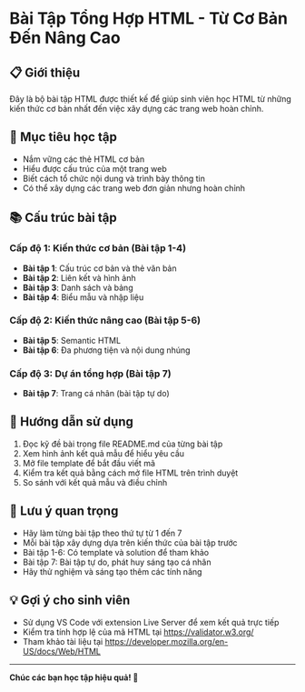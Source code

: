 # Bài Tập Tổng Hợp HTML - Từ Cơ Bản Đến Nâng Cao

## 📋 Giới thiệu
Đây là bộ bài tập HTML được thiết kế để giúp sinh viên học HTML từ những kiến thức cơ bản nhất đến việc xây dựng các trang web hoàn chỉnh.

## 🎯 Mục tiêu học tập
- Nắm vững các thẻ HTML cơ bản
- Hiểu được cấu trúc của một trang web
- Biết cách tổ chức nội dung và trình bày thông tin
- Có thể xây dựng các trang web đơn giản nhưng hoàn chỉnh

## 📚 Cấu trúc bài tập

### **Cấp độ 1: Kiến thức cơ bản (Bài tập 1-4)**
- **Bài tập 1**: Cấu trúc cơ bản và thẻ văn bản
- **Bài tập 2**: Liên kết và hình ảnh  
- **Bài tập 3**: Danh sách và bảng
- **Bài tập 4**: Biểu mẫu và nhập liệu

### **Cấp độ 2: Kiến thức nâng cao (Bài tập 5-6)**
- **Bài tập 5**: Semantic HTML
- **Bài tập 6**: Đa phương tiện và nội dung nhúng

### **Cấp độ 3: Dự án tổng hợp (Bài tập 7)**
- **Bài tập 7**: Trang cá nhân (bài tập tự do)

## 🚀 Hướng dẫn sử dụng
1. Đọc kỹ đề bài trong file README.md của từng bài tập
2. Xem hình ảnh kết quả mẫu để hiểu yêu cầu
3. Mở file template để bắt đầu viết mã
4. Kiểm tra kết quả bằng cách mở file HTML trên trình duyệt
5. So sánh với kết quả mẫu và điều chỉnh

## 📝 Lưu ý quan trọng
- Hãy làm từng bài tập theo thứ tự từ 1 đến 7
- Mỗi bài tập xây dựng dựa trên kiến thức của bài tập trước
- Bài tập 1-6: Có template và solution để tham khảo
- Bài tập 7: Bài tập tự do, phát huy sáng tạo cá nhân
- Hãy thử nghiệm và sáng tạo thêm các tính năng

## 💡 Gợi ý cho sinh viên
- Sử dụng VS Code với extension Live Server để xem kết quả trực tiếp
- Kiểm tra tính hợp lệ của mã HTML tại https://validator.w3.org/
- Tham khảo tài liệu tại https://developer.mozilla.org/en-US/docs/Web/HTML

---
**Chúc các bạn học tập hiệu quả! 🎉**
